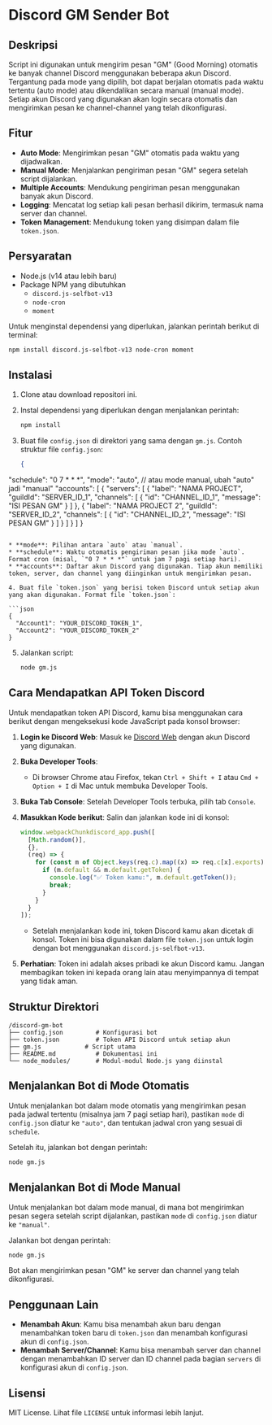 # Discord GM Sender Bot

## Deskripsi

Script ini digunakan untuk mengirim pesan "GM" (Good Morning) otomatis ke banyak channel Discord menggunakan beberapa akun Discord. Tergantung pada mode yang dipilih, bot dapat berjalan otomatis pada waktu tertentu (auto mode) atau dikendalikan secara manual (manual mode). Setiap akun Discord yang digunakan akan login secara otomatis dan mengirimkan pesan ke channel-channel yang telah dikonfigurasi.

## Fitur

- **Auto Mode**: Mengirimkan pesan "GM" otomatis pada waktu yang dijadwalkan.
- **Manual Mode**: Menjalankan pengiriman pesan "GM" segera setelah script dijalankan.
- **Multiple Accounts**: Mendukung pengiriman pesan menggunakan banyak akun Discord.
- **Logging**: Mencatat log setiap kali pesan berhasil dikirim, termasuk nama server dan channel.
- **Token Management**: Mendukung token yang disimpan dalam file `token.json`.

## Persyaratan

- Node.js (v14 atau lebih baru)
- Package NPM yang dibutuhkan
  - `discord.js-selfbot-v13`
  - `node-cron`
  - `moment`
  
Untuk menginstal dependensi yang diperlukan, jalankan perintah berikut di terminal:

```bash
npm install discord.js-selfbot-v13 node-cron moment
````

## Instalasi

1. Clone atau download repositori ini.

2. Instal dependensi yang diperlukan dengan menjalankan perintah:

   ```bash
   npm install
   ```

3. Buat file `config.json` di direktori yang sama dengan `gm.js`. Contoh struktur file `config.json`:

   ```json
   {
  "schedule": "0 7 * * *",
  "mode": "auto", // atau mode manual, ubah "auto" jadi "manual"
  "accounts": [
    {
      "servers": [
        {
          "label": "NAMA PROJECT",
          "guildId": "SERVER_ID_1",
          "channels": [
            {
              "id": "CHANNEL_ID_1",
              "message": "ISI PESAN GM"
            }
          ] 
          },
        {
          "label": "NAMA PROJECT 2",
          "guildId": "SERVER_ID_2",
          "channels": [
            {
              "id": "CHANNEL_ID_2",
              "message": "ISI PESAN GM"
            }
          ]
           }
         ]
       }
     ]
   }
   ```

   * **mode**: Pilihan antara `auto` atau `manual`.
   * **schedule**: Waktu otomatis pengiriman pesan jika mode `auto`. Format cron (misal, `"0 7 * * *"` untuk jam 7 pagi setiap hari).
   * **accounts**: Daftar akun Discord yang digunakan. Tiap akun memiliki token, server, dan channel yang diinginkan untuk mengirimkan pesan.

4. Buat file `token.json` yang berisi token Discord untuk setiap akun yang akan digunakan. Format file `token.json`:

   ```json
   {
     "Account1": "YOUR_DISCORD_TOKEN_1",
     "Account2": "YOUR_DISCORD_TOKEN_2"
   }
   ```

5. Jalankan script:

   ```bash
   node gm.js
   ```

## Cara Mendapatkan API Token Discord

Untuk mendapatkan token API Discord, kamu bisa menggunakan cara berikut dengan mengeksekusi kode JavaScript pada konsol browser:

1. **Login ke Discord Web**: Masuk ke [Discord Web](https://discord.com/login) dengan akun Discord yang digunakan.

2. **Buka Developer Tools**:

   * Di browser Chrome atau Firefox, tekan `Ctrl + Shift + I` atau `Cmd + Option + I` di Mac untuk membuka Developer Tools.

3. **Buka Tab Console**: Setelah Developer Tools terbuka, pilih tab `Console`.

4. **Masukkan Kode berikut**:
   Salin dan jalankan kode ini di konsol:

   ```javascript
   window.webpackChunkdiscord_app.push([
     [Math.random()],
     {},
     (req) => {
       for (const m of Object.keys(req.c).map((x) => req.c[x].exports).filter((x) => x)) {
         if (m.default && m.default.getToken) {
           console.log("✅ Token kamu:", m.default.getToken());
           break;
         }
       }
     }
   ]);
   ```

   * Setelah menjalankan kode ini, token Discord kamu akan dicetak di konsol. Token ini bisa digunakan dalam file `token.json` untuk login dengan bot menggunakan `discord.js-selfbot-v13`.

5. **Perhatian**: Token ini adalah akses pribadi ke akun Discord kamu. Jangan membagikan token ini kepada orang lain atau menyimpannya di tempat yang tidak aman.

## Struktur Direktori

```
/discord-gm-bot
├── config.json         # Konfigurasi bot
├── token.json          # Token API Discord untuk setiap akun
├── gm.js            # Script utama
├── README.md           # Dokumentasi ini
└── node_modules/       # Modul-modul Node.js yang diinstal
```

## Menjalankan Bot di Mode Otomatis

Untuk menjalankan bot dalam mode otomatis yang mengirimkan pesan pada jadwal tertentu (misalnya jam 7 pagi setiap hari), pastikan `mode` di `config.json` diatur ke `"auto"`, dan tentukan jadwal cron yang sesuai di `schedule`.

Setelah itu, jalankan bot dengan perintah:

```bash
node gm.js
```

## Menjalankan Bot di Mode Manual

Untuk menjalankan bot dalam mode manual, di mana bot mengirimkan pesan segera setelah script dijalankan, pastikan `mode` di `config.json` diatur ke `"manual"`.

Jalankan bot dengan perintah:

```bash
node gm.js
```

Bot akan mengirimkan pesan "GM" ke server dan channel yang telah dikonfigurasi.

## Penggunaan Lain

* **Menambah Akun**: Kamu bisa menambah akun baru dengan menambahkan token baru di `token.json` dan menambah konfigurasi akun di `config.json`.
* **Menambah Server/Channel**: Kamu bisa menambah server dan channel dengan menambahkan ID server dan ID channel pada bagian `servers` di konfigurasi akun di `config.json`.

## Lisensi

MIT License. Lihat file `LICENSE` untuk informasi lebih lanjut.

```
